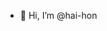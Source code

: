 - 👋 Hi, I’m @hai-hon


<!---
hai-hon/hai-hon is a ✨ special ✨ repository because its `README.md` (this file) appears on your GitHub profile.
You can click the Preview link to take a look at your changes.
--->
